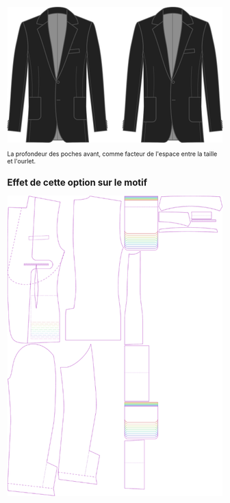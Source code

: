 
![Profondeur des poches avant](frontpocketdepth.svg)

La profondeur des poches avant, comme facteur de l'espace entre la taille et l'ourlet.


## Effet de cette option sur le motif
![Cette image montre l'effet de cette option en superposant plusieurs variantes qui ont une valeur différente pour cette option](jaeger_frontpocketdepth_sample.svg "Effet de cette option sur le motif")